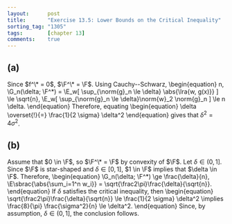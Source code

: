 ```yaml
---
layout:      post
title:       "Exercise 13.5: Lower Bounds on the Critical Inequality"
sorting_tag: "1305"
tags:        [chapter 13]
comments:    true
---
```


## (a)
Since $f^\* = 0$, $\F^\* = \F$.
Using Cauchy--Schwarz,
\begin{equation}
    n\, \G\_n(\delta; \F^\*)
    = \E\_w[
        \sup\_{\norm{g}\_n \le \delta} \abs{\lra{w, g(x)}}
    ]
    \le \sqrt{n}\, \E\_w[
        \sup\_{\norm{g}\_n \le \delta}\norm{w}\_2 \norm{g}\_n
    ]
    \le n \delta.
\end{equation}
Therefore, equating
\begin{equation}
    \delta \overset{!}{=} \frac{1}{2 \sigma} \delta^2
\end{equation}
gives that $\delta^2 = 4 \sigma^2$.

## (b)
Assume that $0 \in \F$, so $\F^\* = \F$ by convexity of $\F$.
Let $\delta \in (0, 1]$.
Since $\F$ is star-shaped and $\delta \in [0, 1]$, $1 \in \F$ implies that $\delta \in \F$.
Therefore,
\begin{equation}
    \G\_n(\delta; \F^\*)
    \ge \frac{\delta}{n}\, \E\sbrac{\abs{\sum\_i=1^n w_i}}
    = \sqrt{\frac2\pi}\frac{\delta}{\sqrt{n}}.
\end{equation}
If $\delta$ satisfies the critical inequality, then
\begin{equation}
    \sqrt{\frac2\pi}\frac{\delta}{\sqrt{n}} \le \frac{1}{2 \sigma} \delta^2
    \implies
    \frac{8}{\pi} \frac{\sigma^2}{n} \le \delta^2.
\end{equation}
Since, by assumption, $\delta \in (0, 1]$, the conclusion follows.
